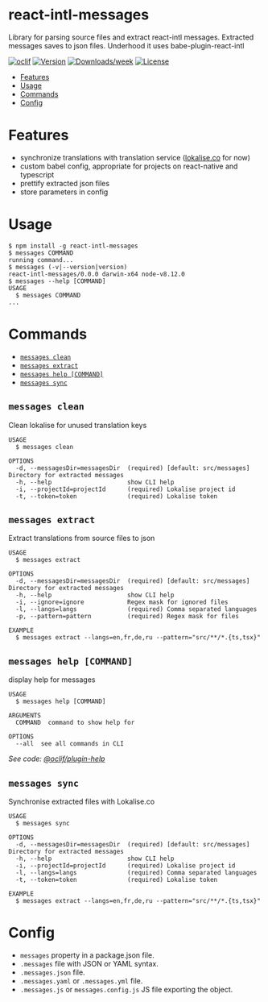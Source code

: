 react-intl-messages
==================

Library for parsing source files and extract react-intl messages. Extracted messages saves to json files. Underhood it uses babe-plugin-react-intl

[![oclif](https://img.shields.io/badge/cli-oclif-brightgreen.svg)](https://oclif.io)
[![Version](https://img.shields.io/npm/v/react-intl-messages.svg)](https://npmjs.org/package/react-intl-messages)
[![Downloads/week](https://img.shields.io/npm/dw/react-intl-messages.svg)](https://npmjs.org/package/react-intl-messages)
[![License](https://img.shields.io/npm/l/react-intl-messages.svg)](https://github.com/sairus2k/react-intl-messages/blob/master/package.json)

<!-- toc -->
* [Features](#features)
* [Usage](#usage)
* [Commands](#commands)
* [Config](#config)
<!-- tocstop -->
# Features
* synchronize translations with translation service ([lokalise.co](https://lokalise.co/) for now)
* custom babel config, appropriate for projects on react-native and typescript
* prettify extracted json files
* store parameters in config
# Usage
<!-- usage -->
```sh-session
$ npm install -g react-intl-messages
$ messages COMMAND
running command...
$ messages (-v|--version|version)
react-intl-messages/0.0.0 darwin-x64 node-v8.12.0
$ messages --help [COMMAND]
USAGE
  $ messages COMMAND
...
```
<!-- usagestop -->
# Commands
<!-- commands -->
* [`messages clean`](#messages-clean)
* [`messages extract`](#messages-extract)
* [`messages help [COMMAND]`](#messages-help-command)
* [`messages sync`](#messages-sync)

## `messages clean`

Clean lokalise for unused translation keys

```
USAGE
  $ messages clean

OPTIONS
  -d, --messagesDir=messagesDir  (required) [default: src/messages] Directory for extracted messages
  -h, --help                     show CLI help
  -i, --projectId=projectId      (required) Lokalise project id
  -t, --token=token              (required) Lokalise token
```

## `messages extract`

Extract translations from source files to json

```
USAGE
  $ messages extract

OPTIONS
  -d, --messagesDir=messagesDir  (required) [default: src/messages] Directory for extracted messages
  -h, --help                     show CLI help
  -i, --ignore=ignore            Regex mask for ignored files
  -l, --langs=langs              (required) Comma separated languages
  -p, --pattern=pattern          (required) Regex mask for files

EXAMPLE
  $ messages extract --langs=en,fr,de,ru --pattern="src/**/*.{ts,tsx}"
```

## `messages help [COMMAND]`

display help for messages

```
USAGE
  $ messages help [COMMAND]

ARGUMENTS
  COMMAND  command to show help for

OPTIONS
  --all  see all commands in CLI
```

_See code: [@oclif/plugin-help](https://github.com/oclif/plugin-help/blob/v2.1.6/src/commands/help.ts)_

## `messages sync`

Synchronise extracted files with Lokalise.co

```
USAGE
  $ messages sync

OPTIONS
  -d, --messagesDir=messagesDir  (required) [default: src/messages] Directory for extracted messages
  -h, --help                     show CLI help
  -i, --projectId=projectId      (required) Lokalise project id
  -l, --langs=langs              (required) Comma separated languages
  -t, --token=token              (required) Lokalise token

EXAMPLE
  $ messages extract --langs=en,fr,de,ru --pattern="src/**/*.{ts,tsx}"
```
<!-- commandsstop -->

# Config
* `messages` property in a package.json file.
* `.messages` file with JSON or YAML syntax.
* `.messages.json` file.
* `.messages.yaml` or `.messages.yml` file.
* `.messages.js` or `messages.config.js` JS file exporting the object.
